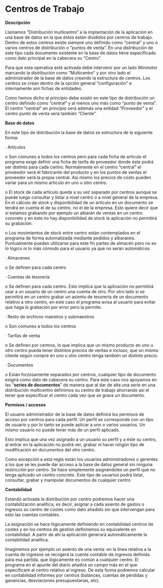 # Centros de Trabajo

**Descripción**

Llamamos “Distribución multicentro” a la implantación de la aplicación en una base de datos en la que éstos están divididos por centros de trabajo. Dentro de estos centros existe siempre uno definido como “central” y uno o varios centros de distribución o “puntos de venta”. En una distribución de este tipo cada documento existente en la base de datos tiene especificado como dato principal en la cabecera su “Centro”.

Para que esta operativa esté activada debe intervenir por un lado Winmotor marcando la distribución como “Multicentro” y por otro lado el administrador de la base de datos creando la estructura de centros. Los centros se crean dentro de la opción general “configuración” e internamente son fichas de entidades.

Como hemos dicho al principio debe existir en este tipo de distribución un centro definido como “central” y al menos uno más como “punto de venta”. El centro “central” en principio será además una entidad “Proveedor” y el centro punto de venta será también “Cliente”.

**Base de datos**

En este tipo de distribución la base de datos se estructura de la siguiente forma:

·         Artículos

o    Son comunes a todos los centros pero para cada ficha de artículo el programa exige definir una ficha de tarifa de proveedor donde éste podrá ser distinto para cada centro. Normalmente en el centro “central” el proveedor será el fabricante del producto y en los puntos de ventas el proveedor será la propia central. Así mismo los precios de costo pueden variar para un mismo artículo en uno u otro centro.

o    El stock de cada artículo queda a su vez separado por centros aunque se puede luego consultar y listar a nivel centro o a nivel general de la empresa. En el cálculo de stock y disponibilidad de un artículo en un documento se tendrá en cuenta el de su centro, no el de la empresa. Esto quiere decir que si estamos grabando por ejemplo un albarán de ventas en un centro concreto y en éste no hay disponibilidad de stock la aplicación no permitirá su grabación.

o    Los movimientos de stock entre centro están contemplados en el programa de forma automatizada mediante pedidos y albaranes. Puntualmente pueden utilizarse para este fin partes de almacén pero no es lo lógico ni lo más cómodo para el usuario ya que no serán automáticos.

·         Almacenes

o    Se definen para cada centro

·         Cuentas de tesorería

o    Se definen para cada centro. Esto implica que la aplicación no permitirá usar a un usuario de un centro una cuenta de otro. Por otro lado si se permitirá en un centro grabar un asiento de tesorería de un documento relativo a otro centro, en este caso el programa avisa al usuario para evitar que haga la grabación por error pero la permite.

·         Resto de archivos maestros y submaestros

o    Son comunes a todos los centros

·         Tarifas de venta

o    Se definen por centros, lo que implica que un mismo producto en uno u otro centro pueda tener distintos precios de  ventas e incluso, que un mismo cliente según compre en uno u otro centro tenga también un distinto precio.

·         Documentos

o    Están forzosamente separados por centros, cualquier tipo de documento exigirá como dato de cabecera su centro. Para este caso nos apoyamos en las “**series de documentos**” de manera que al dar de alta una serie en una distribución multicentro definimos su centro de trabajo ahorrando así el tener que especificar el centro cada vez que se grava un documento.

**Permisos / accesos**

El usuario administrador de la base de datos definirá los permisos de acceso por centros para cada perfil. Un perfil se corresponde con un tipo de usuario y por lo tanto se puede aplicar a uno o varios usuarios. Un mismo usuario no puede tener más de un perfil aplicado.

Esto implica que una vez asignado a un usuario su perfil y a éste su centro, al entrar en la aplicación no podrá ver, grabar ni hacer ningún tipo de modificación en documentos del otro centro.

Como excepción a esta regla están los usuarios administradores o gerentes a los que se les puede dar acceso a la base de datos general sin ninguna restricción por centro. Se hace simplemente asignándoles un perfil que no tenga aplicado un centro concreto. Este tipo de usuarios podrá listar, consultar, grabar y manipular documentos de cualquier centro

**Contabilidad**

Estando activada la distribución por centro podremos hacer una contabilización analítica, es decir, asignar a cada asiento de gastos o ingresos su centro de costes como dato añadido sin que intervengan para esto las cuentas contables.

La asignación se hace lógicamente definiendo en contabilidad centros de costes y en los centros de gestión definiremos su equivalente en contabilidad. A partir de ahí la aplicación generará automáticamente la contabilidad analítica.

Imaginemos por ejemplo un asiento de una venta: en la línea relativa a la cuenta de ingresos se recogerá la cuenta contable de ingresos definida para esa partida, que lógicamente es común a cualquier centro. El programa en el apunte del diario añadirá un campo más en el que especificaré al centro relativo al ingreso. De esta forma podremos calcular en contabilidad informes por centros \(balances, cuentas de pérdidas y ganancias, desviaciones presupuestarias, etc\).

